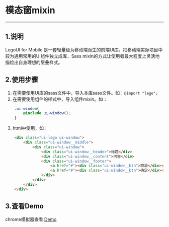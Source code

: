 # 模态窗mixin

---

## 1.说明
LegoUI for Mobile 是一套轻量级为移动端而生的前端UI库。把移动端实际项目中较为通用常用的UI组件独立成库，Sass mixin的方式让使用者最大程度上灵活地描绘出自身理想的层叠样式。

## 2.使用步骤
1. 在需要使用UI库的sass文件中，导入本库sass文件。如：`@import "lego";`
2. 在需要使用组件的样式中，导入组件mixin。如：
```scss	
	.ui-window{
		@include ui-window();
	}
```	
3.	html中使用，如：
```html
	<div class="ui-lego ui-window">
        <div class="ui-window__middle">
            <div class="ui-window">
                <div class="ui-window__header">标题</div>
                <div class="ui-window__content">内容</div>
                <div class="ui-window__footer">
                    <a href="#"><div class="ui-window__btn">取消</div></a>
                    <a href="#"><div class="ui-window__btn">确定</div></a>
                </div>
            </div>
        </div>
    </div>
```	

## 3.查看Demo

chrome模拟器查看 [Demo](http://legomobi.sinaapp.com/demo/Window.html)




	
					